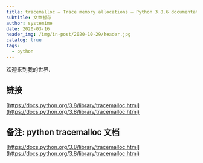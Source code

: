 ```yaml
---
title: tracemalloc — Trace memory allocations — Python 3.8.6 documentation
subtitle: 文章暂存
author: systemime
date: 2020-03-16
header_img: /img/in-post/2020-10-29/header.jpg
catalog: true
tags:
  - python
---
```


欢迎来到我的世界.

<!-- more -->

## 链接

 [https://docs.python.org/3.8/library/tracemalloc.html](https://docs.python.org/3.8/library/tracemalloc.html) 

## 备注: python tracemalloc 文档

 [https://docs.python.org/3.8/library/tracemalloc.html](https://docs.python.org/3.8/library/tracemalloc.html)
